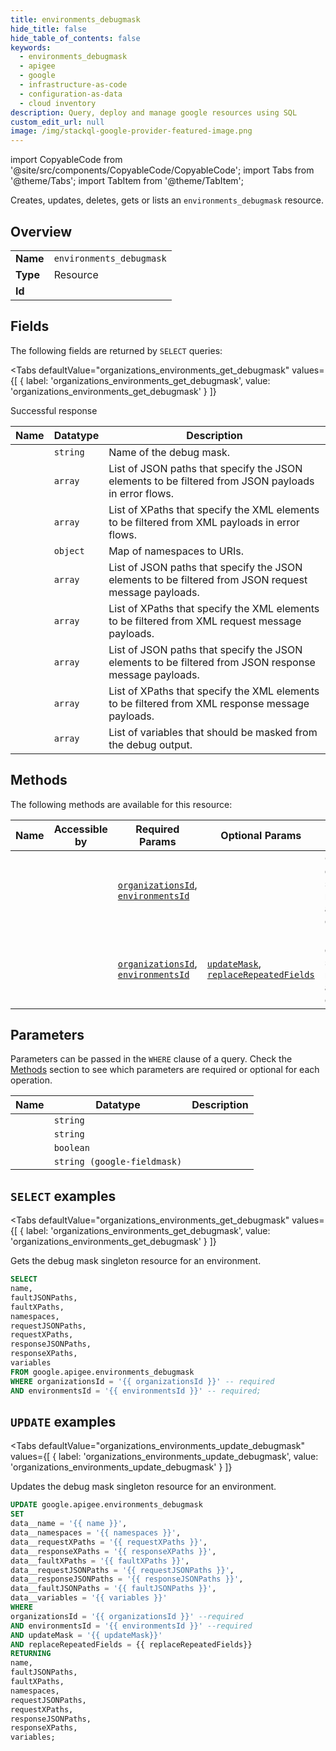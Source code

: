```yaml
--- 
title: environments_debugmask
hide_title: false
hide_table_of_contents: false
keywords:
  - environments_debugmask
  - apigee
  - google
  - infrastructure-as-code
  - configuration-as-data
  - cloud inventory
description: Query, deploy and manage google resources using SQL
custom_edit_url: null
image: /img/stackql-google-provider-featured-image.png
---
```


import CopyableCode from '@site/src/components/CopyableCode/CopyableCode';
import Tabs from '@theme/Tabs';
import TabItem from '@theme/TabItem';

Creates, updates, deletes, gets or lists an <code>environments_debugmask</code> resource.

## Overview
<table><tbody>
<tr><td><b>Name</b></td><td><code>environments_debugmask</code></td></tr>
<tr><td><b>Type</b></td><td>Resource</td></tr>
<tr><td><b>Id</b></td><td><CopyableCode code="google.apigee.environments_debugmask" /></td></tr>
</tbody></table>

## Fields

The following fields are returned by `SELECT` queries:

<Tabs
    defaultValue="organizations_environments_get_debugmask"
    values={[
        { label: 'organizations_environments_get_debugmask', value: 'organizations_environments_get_debugmask' }
    ]}
>
<TabItem value="organizations_environments_get_debugmask">

Successful response

<table>
<thead>
    <tr>
    <th>Name</th>
    <th>Datatype</th>
    <th>Description</th>
    </tr>
</thead>
<tbody>
<tr>
    <td><CopyableCode code="name" /></td>
    <td><code>string</code></td>
    <td>Name of the debug mask.</td>
</tr>
<tr>
    <td><CopyableCode code="faultJSONPaths" /></td>
    <td><code>array</code></td>
    <td>List of JSON paths that specify the JSON elements to be filtered from JSON payloads in error flows.</td>
</tr>
<tr>
    <td><CopyableCode code="faultXPaths" /></td>
    <td><code>array</code></td>
    <td>List of XPaths that specify the XML elements to be filtered from XML payloads in error flows.</td>
</tr>
<tr>
    <td><CopyableCode code="namespaces" /></td>
    <td><code>object</code></td>
    <td>Map of namespaces to URIs.</td>
</tr>
<tr>
    <td><CopyableCode code="requestJSONPaths" /></td>
    <td><code>array</code></td>
    <td>List of JSON paths that specify the JSON elements to be filtered from JSON request message payloads.</td>
</tr>
<tr>
    <td><CopyableCode code="requestXPaths" /></td>
    <td><code>array</code></td>
    <td>List of XPaths that specify the XML elements to be filtered from XML request message payloads.</td>
</tr>
<tr>
    <td><CopyableCode code="responseJSONPaths" /></td>
    <td><code>array</code></td>
    <td>List of JSON paths that specify the JSON elements to be filtered from JSON response message payloads.</td>
</tr>
<tr>
    <td><CopyableCode code="responseXPaths" /></td>
    <td><code>array</code></td>
    <td>List of XPaths that specify the XML elements to be filtered from XML response message payloads.</td>
</tr>
<tr>
    <td><CopyableCode code="variables" /></td>
    <td><code>array</code></td>
    <td>List of variables that should be masked from the debug output.</td>
</tr>
</tbody>
</table>
</TabItem>
</Tabs>

## Methods

The following methods are available for this resource:

<table>
<thead>
    <tr>
    <th>Name</th>
    <th>Accessible by</th>
    <th>Required Params</th>
    <th>Optional Params</th>
    <th>Description</th>
    </tr>
</thead>
<tbody>
<tr>
    <td><a href="#organizations_environments_get_debugmask"><CopyableCode code="organizations_environments_get_debugmask" /></a></td>
    <td><CopyableCode code="select" /></td>
    <td><a href="#parameter-organizationsId"><code>organizationsId</code></a>, <a href="#parameter-environmentsId"><code>environmentsId</code></a></td>
    <td></td>
    <td>Gets the debug mask singleton resource for an environment.</td>
</tr>
<tr>
    <td><a href="#organizations_environments_update_debugmask"><CopyableCode code="organizations_environments_update_debugmask" /></a></td>
    <td><CopyableCode code="update" /></td>
    <td><a href="#parameter-organizationsId"><code>organizationsId</code></a>, <a href="#parameter-environmentsId"><code>environmentsId</code></a></td>
    <td><a href="#parameter-updateMask"><code>updateMask</code></a>, <a href="#parameter-replaceRepeatedFields"><code>replaceRepeatedFields</code></a></td>
    <td>Updates the debug mask singleton resource for an environment.</td>
</tr>
</tbody>
</table>

## Parameters

Parameters can be passed in the `WHERE` clause of a query. Check the [Methods](#methods) section to see which parameters are required or optional for each operation.

<table>
<thead>
    <tr>
    <th>Name</th>
    <th>Datatype</th>
    <th>Description</th>
    </tr>
</thead>
<tbody>
<tr id="parameter-environmentsId">
    <td><CopyableCode code="environmentsId" /></td>
    <td><code>string</code></td>
    <td></td>
</tr>
<tr id="parameter-organizationsId">
    <td><CopyableCode code="organizationsId" /></td>
    <td><code>string</code></td>
    <td></td>
</tr>
<tr id="parameter-replaceRepeatedFields">
    <td><CopyableCode code="replaceRepeatedFields" /></td>
    <td><code>boolean</code></td>
    <td></td>
</tr>
<tr id="parameter-updateMask">
    <td><CopyableCode code="updateMask" /></td>
    <td><code>string (google-fieldmask)</code></td>
    <td></td>
</tr>
</tbody>
</table>

## `SELECT` examples

<Tabs
    defaultValue="organizations_environments_get_debugmask"
    values={[
        { label: 'organizations_environments_get_debugmask', value: 'organizations_environments_get_debugmask' }
    ]}
>
<TabItem value="organizations_environments_get_debugmask">

Gets the debug mask singleton resource for an environment.

```sql
SELECT
name,
faultJSONPaths,
faultXPaths,
namespaces,
requestJSONPaths,
requestXPaths,
responseJSONPaths,
responseXPaths,
variables
FROM google.apigee.environments_debugmask
WHERE organizationsId = '{{ organizationsId }}' -- required
AND environmentsId = '{{ environmentsId }}' -- required;
```
</TabItem>
</Tabs>


## `UPDATE` examples

<Tabs
    defaultValue="organizations_environments_update_debugmask"
    values={[
        { label: 'organizations_environments_update_debugmask', value: 'organizations_environments_update_debugmask' }
    ]}
>
<TabItem value="organizations_environments_update_debugmask">

Updates the debug mask singleton resource for an environment.

```sql
UPDATE google.apigee.environments_debugmask
SET 
data__name = '{{ name }}',
data__namespaces = '{{ namespaces }}',
data__requestXPaths = '{{ requestXPaths }}',
data__responseXPaths = '{{ responseXPaths }}',
data__faultXPaths = '{{ faultXPaths }}',
data__requestJSONPaths = '{{ requestJSONPaths }}',
data__responseJSONPaths = '{{ responseJSONPaths }}',
data__faultJSONPaths = '{{ faultJSONPaths }}',
data__variables = '{{ variables }}'
WHERE 
organizationsId = '{{ organizationsId }}' --required
AND environmentsId = '{{ environmentsId }}' --required
AND updateMask = '{{ updateMask}}'
AND replaceRepeatedFields = {{ replaceRepeatedFields}}
RETURNING
name,
faultJSONPaths,
faultXPaths,
namespaces,
requestJSONPaths,
requestXPaths,
responseJSONPaths,
responseXPaths,
variables;
```
</TabItem>
</Tabs>
